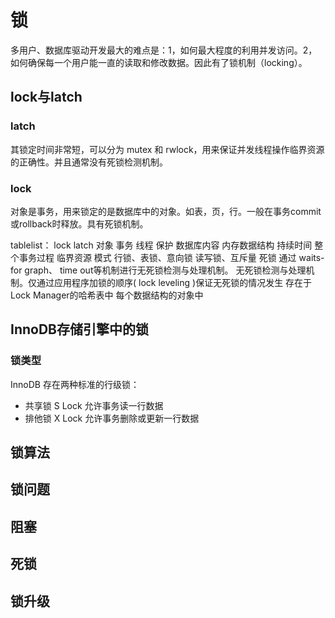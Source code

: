# 锁

多用户、数据库驱动开发最大的难点是：1，如何最大程度的利用并发访问。2，如何确保每一个用户能一直的读取和修改数据。因此有了锁机制（locking）。

## lock与latch

### latch

其锁定时间非常短，可以分为 mutex 和 rwlock，用来保证并发线程操作临界资源的正确性。并且通常没有死锁检测机制。

### lock

对象是事务，用来锁定的是数据库中的对象。如表，页，行。一般在事务commit或rollback时释放。具有死锁机制。

tablelist：
    lock    latch
    对象    事务    线程
    保护    数据库内容  内存数据结构
    持续时间    整个事务过程    临界资源
    模式    行锁、表锁、意向锁  读写锁、互斥量
    死锁    通过 waits-for graph、 time out等机制进行无死锁检测与处理机制。 无死锁检测与处理机制。仅通过应用程序加锁的顺序( lock leveling )保证无死锁的情况发生
    存在于  Lock Manager的哈希表中  每个数据结构的对象中



## InnoDB存储引擎中的锁

### 锁类型

InnoDB 存在两种标准的行级锁：

- 共享锁 S Lock 允许事务读一行数据
- 排他锁 X Lock 允许事务删除或更新一行数据

## 锁算法

## 锁问题

## 阻塞

## 死锁

## 锁升级

